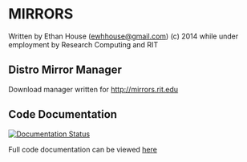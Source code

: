 # MIRRORS

Written by Ethan House (ewhhouse@gmail.com) (c) 2014
while under employment by Research Computing and RIT

## Distro Mirror Manager

Download manager written for http://mirrors.rit.edu

## Code Documentation
[![Documentation Status](https://readthedocs.org/projects/mirrors/badge/?version=latest)](https://readthedocs.org/projects/mirrors/?badge=latest)

Full code documentation can be viewed [here](http://mirrors.readthedocs.org/en/latest/)

